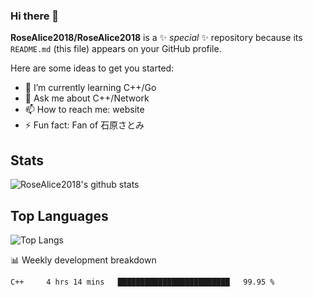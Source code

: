 ### Hi there 👋


**RoseAlice2018/RoseAlice2018** is a ✨ _special_ ✨ repository because its `README.md` (this file) appears on your GitHub profile.

Here are some ideas to get you started:

- 🌱 I’m currently learning C++/Go
- 💬 Ask me about C++/Network
- 📫 How to reach me: website
- ⚡ Fun fact: Fan of 石原さとみ


## Stats
![RoseAlice2018's github stats](https://github-readme-stats.vercel.app/api?username=RoseAlice2018&theme=tokyonight)

## Top Languages
![Top Langs](https://github-readme-stats.vercel.app/api/top-langs/?username=RoseAlice2018&layout=compact&theme=tokyonight)

📊 Weekly development breakdown
<!--START_SECTION:waka-->
```text
C++     4 hrs 14 mins   █████████████████████████   99.95 % 
```
<!--END_SECTION:waka-->
